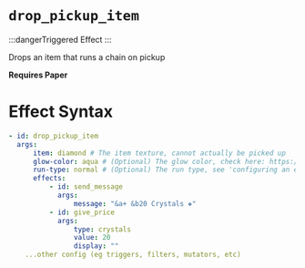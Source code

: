 # `drop_pickup_item`

:::dangerTriggered Effect
:::

Drops an item that runs a chain on pickup

**Requires Paper**

# Effect Syntax

```yaml
- id: drop_pickup_item
  args:
      item: diamond # The item texture, cannot actually be picked up
      glow-color: aqua # (Optional) The glow color, check here: https://hub.spigotmc.org/javadocs/spigot/org/bukkit/ChatColor.html
      run-type: normal # (Optional) The run type, see 'configuring an effect'
      effects:
          - id: send_message
            args:
                message: "&a+ &b20 Crystals ❖"
          - id: give_price
            args:
                type: crystals
                value: 20
                display: ""
    ...other config (eg triggers, filters, mutators, etc)
```
